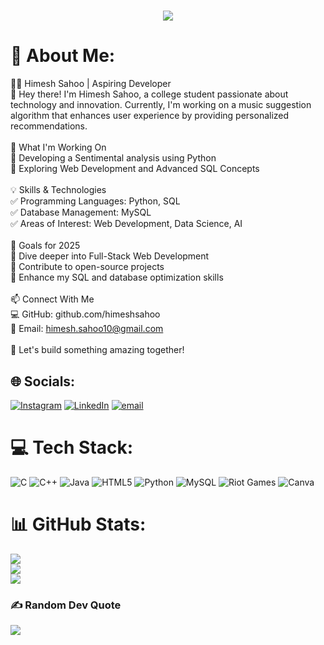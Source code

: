 <h1 align="center">
    <img src="https://readme-typing-svg.herokuapp.com/?font=Righteous&size=35&center=true&vCenter=true&width=500&height=70&duration=5500&lines=Hi+There!+👋;+I'm+Himesh+Sahoo!;" />
</h1>

# 💫 About Me:
🧑‍💻 Himesh Sahoo | Aspiring Developer<br>👋 Hey there! I'm Himesh Sahoo, a college student passionate about technology and innovation. Currently, I'm working on a music suggestion algorithm that enhances user experience by providing personalized recommendations.<br><br>🚀 What I'm Working On<br>🔹 Developing a Sentimental analysis using Python <br>🔹 Exploring Web Development and Advanced SQL Concepts<br><br>💡 Skills & Technologies<br>✅ Programming Languages: Python, SQL<br>✅ Database Management: MySQL<br>✅ Areas of Interest: Web Development, Data Science, AI<br><br>📌 Goals for 2025<br>🔹 Dive deeper into Full-Stack Web Development<br>🔹 Contribute to open-source projects<br>🔹 Enhance my SQL and database optimization skills<br><br>📫 Connect With Me<br>💻 GitHub: github.com/himeshsahoo<br>📧 Email: himesh.sahoo10@gmail.com<br><br>🚀 Let's build something amazing together!<br>


## 🌐 Socials:
[![Instagram](https://img.shields.io/badge/Instagram-%23E4405F.svg?logo=Instagram&logoColor=white)](https://instagram.com/himesh.404) [![LinkedIn](https://img.shields.io/badge/LinkedIn-%230077B5.svg?logo=linkedin&logoColor=white)](www.linkedin.com/in/himesh-sahoo-1234abcd) [![email](https://img.shields.io/badge/Email-D14836?logo=gmail&logoColor=white)](mailto:himesh.sahoo10@gmail.com) 

# 💻 Tech Stack:
![C](https://img.shields.io/badge/c-%2300599C.svg?style=for-the-badge&logo=c&logoColor=white) ![C++](https://img.shields.io/badge/c++-%2300599C.svg?style=for-the-badge&logo=c%2B%2B&logoColor=white) ![Java](https://img.shields.io/badge/java-%23ED8B00.svg?style=for-the-badge&logo=openjdk&logoColor=white) ![HTML5](https://img.shields.io/badge/html5-%23E34F26.svg?style=for-the-badge&logo=html5&logoColor=white) ![Python](https://img.shields.io/badge/python-3670A0?style=for-the-badge&logo=python&logoColor=ffdd54) ![MySQL](https://img.shields.io/badge/mysql-4479A1.svg?style=for-the-badge&logo=mysql&logoColor=white) ![Riot Games](https://img.shields.io/badge/riotgames-D32936.svg?style=for-the-badge&logo=riotgames&logoColor=white) ![Canva](https://img.shields.io/badge/Canva-%2300C4CC.svg?style=for-the-badge&logo=Canva&logoColor=white)
# 📊 GitHub Stats:
![](https://github-readme-stats.vercel.app/api?username=himeshsahoo&theme=transparent&hide_border=false&include_all_commits=false&count_private=false)<br/>
![](https://github-readme-streak-stats.herokuapp.com/?user=himeshsahoo&theme=transparent&hide_border=false)<br/>
![](https://github-readme-stats.vercel.app/api/top-langs/?username=himeshsahoo&theme=transparent&hide_border=false&include_all_commits=false&count_private=false&layout=compact)

### ✍️ Random Dev Quote
![](https://quotes-github-readme.vercel.app/api?type=vetical&theme=radical)


<!-- Proudly created with GPRM ( https://gprm.itsvg.in ) -->
